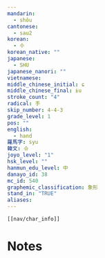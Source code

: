 ```yaml
---
mandarin:
  - shǒu
cantonese:
  - sau2
korean:
  - 수
korean_native: ""
japanese:
  - SHU
japanese_nanori: ""
vietnamese:
middle_chinese_initial: ɕ
middle_chinese_final: ɨu
stroke_count: "4"
radical: 手
skip_number: 4-4-3
grade_level: 1
pos: ""
english:
  - hand
羅馬字: syu
韓文: 슈
joyo_level: "1"
hsk_level: ""
hanmun_edu_level: 中
danayo_id: 38
mc_id: 540
graphemic_classification: 象形
stand_in: "TRUE"
aliases:
---
```

```meta-bind-embed
[[nav/char_info]]
```

# Notes
